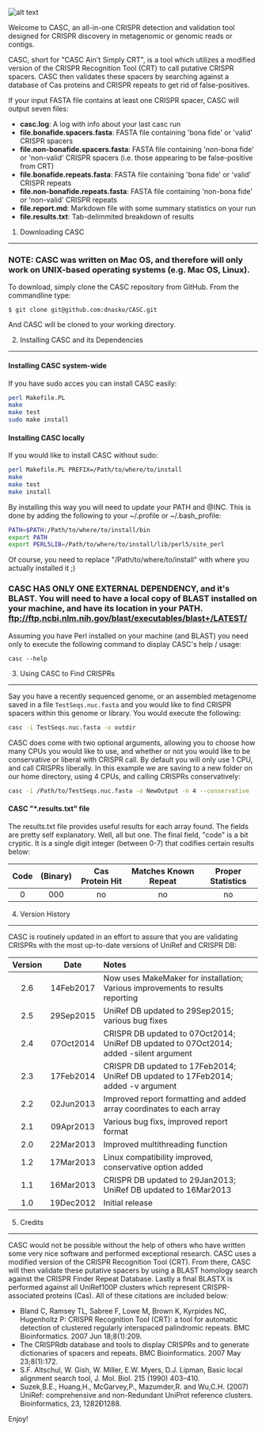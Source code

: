 ![alt text](https://github.com/dnasko/CASC/blob/master/images/casc_logo.png?raw=true "CASC")

Welcome to CASC, an all-in-one CRISPR detection and validation
tool designed for CRISPR discovery in metagenomic or genomic reads or contigs.

CASC, short for "CASC Ain't Simply CRT", is a tool which utilizes
a modified version of the CRISPR Recognition Tool (CRT) to call putative
CRISPR spacers. CASC then validates these spacers by searching against
a database of Cas proteins and CRISPR repeats to get rid of false-positives.

If your input FASTA file contains at least one CRISPR spacer, CASC will
output seven files:

  - **casc.log**: A log with info about your last casc run
  - **file.bonafide.spacers.fasta**: FASTA file containing 'bona fide' or 'valid' CRISPR spacers
  - **file.non-bonafide.spacers.fasta**: FASTA file containing 'non-bona fide' or 'non-valid' CRISPR spacers (i.e. those appearing to be false-positive from CRT)
  - **file.bonafide.repeats.fasta**: FASTA file containing 'bona fide' or 'valid' CRISPR repeats
  - **file.non-bonafide.repeats.fasta**: FASTA file containing 'non-bona fide' or 'non-valid' CRISPR repeats
  - **file.report.md**: Markdown file with some summary statistics on your run
  - **file.results.txt**: Tab-delimmited breakdown of results

1. Downloading CASC
--------------------

### NOTE: CASC was written on Mac OS, and therefore will only work on UNIX-based operating systems (e.g. Mac OS, Linux).

To download, simply clone the CASC repository from GitHub. From the commandline type:

`$ git clone git@github.com:dnasko/CASC.git`

And CASC will be cloned to your working directory.

2. Installing CASC and its Dependencies
----------------------------------------

#### Installing CASC system-wide

If you have sudo acces you can install CASC easily:

```bash
perl Makefile.PL
make
make test
sudo make install
```

#### Installing CASC locally

If you would like to install CASC without sudo:

```bash
perl Makefile.PL PREFIX=/Path/to/where/to/install
make
make test
make install
```

By installing this way you will need to update your
PATH and @INC. This is done by adding the following to your
~/.profile or ~/.bash_profile:

```bash
PATH=$PATH:/Path/to/where/to/install/bin
export PATH
export PERL5LIB=/Path/to/where/to/install/lib/perl5/site_perl
```
Of course, you need to replace "/Path/to/where/to/install" with
where you actually installed it ;)


### CASC HAS ONLY ONE EXTERNAL DEPENDENCY, and it's BLAST. You will need to have a local copy of BLAST installed on your machine, and have its location in your PATH. ftp://ftp.ncbi.nlm.nih.gov/blast/executables/blast+/LATEST/

Assuming you have Perl installed on your machine (and BLAST) you need only
to execute the following command to display CASC's help / usage:

    casc --help

3. Using CASC to Find CRISPRs
------------------------------

Say you have a recently sequenced genome, or an assembled metagenome
saved in a file `TestSeqs.nuc.fasta` and you would like to find CRISPR spacers
within this genome or library. You would execute the following:

```bash
casc -i TestSeqs.nuc.fasta -o outdir
```
CASC does come with two optional arguments, allowing you to choose how many CPUs
you would like to use, and whether or not you would like to be conservative or
liberal with CRISPR call. By default you will only use 1 CPU, and call CRISPRs liberally.
In this example we are saving to a new folder on our home directory, using 4 CPUs, and calling
CRISPRs conservatively:

```bash
casc -i /Path/to/TestSeqs.nuc.fasta -o NewOutput -n 4 --conservative
```

#### CASC "*.results.txt" file

The results.txt file provides useful results for each array found. The fields are
pretty self explanatory. Well, all but one. The final field, "code" is a bit cryptic.
It is a single digit integer (between 0-7) that codifies certain results below:

| Code | (Binary) | Cas Protein Hit | Matches Known Repeat | Proper Statistics |
|:----:|:--------:|:---------------:|:--------------------:|:-----------------:|
|   0  |   000    |       no        |          no          |        no         |


4. Version History
-------------------

CASC is routinely updated in an effort to assure that you are validating CRISPRs
with the most up-to-date versions of UniRef and CRISPR DB:

| Version | Date      | Notes                                                                                   |
|:-------:|:---------:|:----------------------------------------------------------------------------------------|
| 2.6     | 14Feb2017 | Now uses MakeMaker for installation; Various improvements to results reporting          |
| 2.5     | 29Sep2015 | UniRef DB updated to 29Sep2015; various bug fixes                                       |
| 2.4     | 07Oct2014 | CRISPR DB updated to  07Oct2014; UniRef DB updated to 07Oct2014; added -silent argument |
| 2.3     | 17Feb2014 | CRISPR DB updated to  17Feb2014; UniRef DB updated to 17Feb2014; added -v argument      |
| 2.2     | 02Jun2013 | Improved report formatting and added array coordinates to each array                    |
| 2.1     | 09Apr2013 | Various bug fixs, improved report format                                                |
| 2.0     | 22Mar2013 | Improved multithreading function                                                        |
| 1.2     | 17Mar2013 | Linux compatibility improved, conservative option added                                 |
| 1.1     | 16Mar2013 | CRISPR DB updated to  29Jan2013; UniRef DB updated to 16Mar2013                         |
| 1.0     | 19Dec2012 | Initial release                                                                         |

5. Credits
-------------

CASC would not be possible without the help of others who have written some
very nice software and performed exceptional research. CASC uses a modified
version of the CRISPR Recognition Tool (CRT). From there, CASC will then
validate these putative spacers by using a BLAST homology search against the
CRISPR Finder Repeat Database. Lastly a final BLASTX is performed against all
UniRef100P clusters which represent CRISPR-associated proteins (Cas). All of
these citations are included below:

 - Bland C, Ramsey TL, Sabree F, Lowe M, Brown K, Kyrpides NC, Hugenholtz P: CRISPR Recognition Tool (CRT): a tool for automatic detection of clustered regularly interspaced palindromic repeats. BMC Bioinformatics. 2007 Jun 18;8(1):209.
 - The CRISPRdb database and tools to display CRISPRs and to generate dictionaries of spacers and repeats. BMC Bioinformatics. 2007 May 23;8(1):172.
 - S.F. Altschul, W. Gish, W. Miller, E.W. Myers, D.J. Lipman, Basic local alignment search tool, J. Mol. Biol. 215 (1990) 403–410.
 - Suzek,B.E., Huang,H., McGarvey,P., Mazumder,R. and Wu,C.H. (2007) UniRef: comprehensive and non-Redundant UniProt reference clusters. Bioinformatics, 23, 1282Ð1288.

Enjoy!
